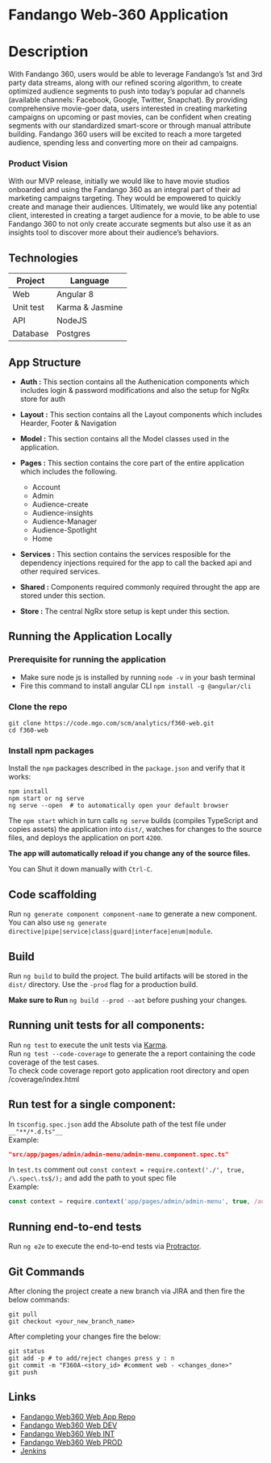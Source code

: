 # Fandango Web-360 Application

# Description

With Fandango 360, users would be able to leverage Fandango’s 1st and 3rd party data streams, along with our refined scoring algorithm, to create optimized audience segments to push into today’s popular ad channels (available channels: Facebook, Google, Twitter, Snapchat).
By providing comprehensive movie-goer data, users interested in creating marketing campaigns on upcoming or past movies, can be confident when creating segments with our standardized smart-score or through manual attribute building. Fandango 360 users will be excited to reach a more targeted audience, spending less and converting more on their ad campaigns. </br>
### Product Vision
With our MVP release, initially we would like to have movie studios onboarded and using the Fandango 360 as an integral part of their ad marketing campaigns targeting. They would be empowered to quickly create and manage their audiences.
Ultimately, we would like any potential client, interested in creating a target audience for a movie, to be able to use Fandango 360 to not only create accurate segments but also use it as an insights tool to discover more about their audience’s behaviors.

## Technologies

Project | Language
------------ | -------------
Web | Angular 8
Unit test |Karma & Jasmine 
API | NodeJS
Database |Postgres

## App Structure

- **Auth :**
    This section contains all the Authenication components which includes login & password modifications and also the setup for NgRx store for auth

- **Layout :**
    This section contains all the Layout components which includes Hearder, Footer & Navigation

- **Model :**
    This section contains all the Model classes used in the application.

- **Pages :**
    This section contains the core part of the entire application which includes the following.
    - Account
    - Admin
    - Audience-create
    - Audience-insights
    - Audience-Manager
    - Audience-Spotlight
    - Home

- **Services :**
    This section contains the services resposible for the dependency injections required for the app to call the backed api and other required services.

- **Shared :**
    Components required commonly required throught the app are stored under this section.

- **Store :**
    The central NgRx store setup is kept under this section.


## Running the Application Locally

### Prerequisite for running the application
 - Make sure node js is installed by running `node -v` in your bash terminal
 - Fire this command to install angular CLI `npm install -g @angular/cli`

### Clone the repo

```shell
git clone https://code.mgo.com/scm/analytics/f360-web.git
cd f360-web
```

### Install npm packages

Install the `npm` packages described in the `package.json` and verify that it works:

```shell
npm install
npm start or ng serve
ng serve --open  # to automatically open your default browser
```

The `npm start` which in turn calls `ng serve` builds (compiles TypeScript and copies assets) the application into `dist/`, watches for changes to the source files, and deploys the application on port `4200`. 

**The app will automatically reload if you change any of the source files.**

You can Shut it down manually with `Ctrl-C`.

## Code scaffolding

Run `ng generate component component-name` to generate a new component. You can also use `ng generate directive|pipe|service|class|guard|interface|enum|module`.

## Build

Run `ng build` to build the project. The build artifacts will be stored in the `dist/` directory. Use the `-prod` flag for a production build.

<b> Make sure to Run </b> `ng build --prod --aot` before pushing your changes.

## Running unit tests for all components:

Run `ng test` to execute the unit tests via [Karma](https://karma-runner.github.io). <br>
Run `ng test --code-coverage` to generate the a report containing the code coverage of the test cases. <br>
To check code coverage report goto application root directory and open /coverage/index.html<br>

## Run test for a single component:
In `tsconfig.spec.json` add the Absolute path of the test file under ```__"**/*.d.ts"__  ``` <br>
Example: 
```json
"src/app/pages/admin/admin-menu/admin-menu.component.spec.ts"
```
In `test.ts` comment out ```const context = require.context('./', true, /\.spec\.ts$/);``` and add the path to yout spec file <br>
Example: 
```javascript
const context = require.context('app/pages/admin/admin-menu', true, /admin-menu.component\.spec\.ts$/);
```
## Running end-to-end tests

Run `ng e2e` to execute the end-to-end tests via [Protractor](http://www.protractortest.org/).

## Git Commands

After cloning the project create a new branch via JIRA and then fire the below commands:

```shell
git pull
git checkout <your_new_branch_name>
```
After completing your changes fire the below:

```shell
git status
git add -p # to add/reject changes press y : n
git commit -m "F360A-<story_id> #comment web - <changes_done>"
git push
```

## Links
- [Fandango Web360 Web App Repo](https://code.mgo.com/projects/ANALYTICS/repos/f360-web/browse "360 Web App")
- [Fandango Web360 Web DEV](http://fd-bi-f360-ui-dpe.s3-website-us-west-2.amazonaws.com/ "360 Web DEV")
- [Fandango Web360 Web INT](https://int-360.fandango.com/ "360 Web INT")
- [Fandango Web360 Web PROD](https://360.fandango.com/auth/login "360 Web PROD")
- [Jenkins](http://10.13.33.48/ "Jinkins")


